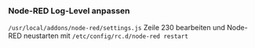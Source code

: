 ### Node-RED Log-Level anpassen

`/usr/local/addons/node-red/settings.js` Zeile 230 bearbeiten und Node-RED neustarten mit `/etc/config/rc.d/node-red restart`
